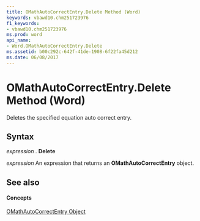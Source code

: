 ```yaml
---
title: OMathAutoCorrectEntry.Delete Method (Word)
keywords: vbawd10.chm251723976
f1_keywords:
- vbawd10.chm251723976
ms.prod: word
api_name:
- Word.OMathAutoCorrectEntry.Delete
ms.assetid: b00c292c-642f-41de-1908-6f22fa45d212
ms.date: 06/08/2017
---
```



# OMathAutoCorrectEntry.Delete Method (Word)

Deletes the specified equation auto correct entry.


## Syntax

 _expression_ . **Delete**

 _expression_ An expression that returns an **OMathAutoCorrectEntry** object.


## See also


#### Concepts


[OMathAutoCorrectEntry Object](Word.OMathAutoCorrectEntry.md)

